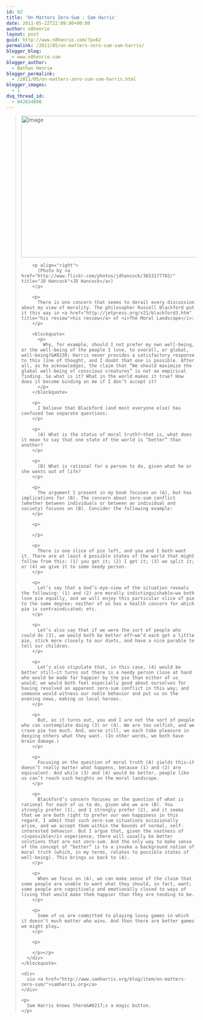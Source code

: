 ```yaml
---
id: 62
title: 'On Matters Zero-Sum : Sam Harris'
date: 2011-05-22T22:09:00+00:00
author: n8henrie
layout: post
guid: http://www.n8henrie.com/?p=62
permalink: /2011/05/on-matters-zero-sum-sam-harris/
blogger_blog:
  - www.n8henrie.com
blogger_author:
  - Nathan Henrie
blogger_permalink:
  - /2011/05/on-matters-zero-sum-sam-harris.html
blogger_images:
  - 1
dsq_thread_id:
  - 842634898
---
```

<div>
  <div>
    <blockquote>
      <div>
        <img name="image" src="http://www.n8henrie.com/uploads/2012/09/earthbite1.jpg" border="0" height="375" alt="image" width="500" /> 
        
        <p align="right">
          (Photo by <a href="http://www.flickr.com/photos/jdhancock/3653177703/" title="JD Hancock">JD Hancock</a>)
        </p>
        
        <p>
          There is one concern that seems to derail every discussion about my view of morality. The philosopher Russell Blackford put it this way in <a href="http://jetpress.org/v21/blackford3.htm" title="his review">his review</a> of <i>The Moral Landscape</i>:
        </p>
        
        <blockquote>
          <p>
            Why, for example, should I not prefer my own well-being, or the well-being of the people I love, to overall, or global, well-being?&#8230; Harris never provides a satisfactory response to this line of thought, and I doubt that one is possible. After all, as he acknowledges, the claim that “We should maximize the global well-being of conscious creatures” is not an empirical finding. So what is it? What in the world makes it true? How does it become binding on me if I don’t accept it?
          </p>
        </blockquote>
        
        <p>
          I believe that Blackford (and most everyone else) has confused two separate questions:
        </p>
        
        <p>
          (A) What is the status of moral truth?—that is, what does it mean to say that one state of the world is “better” than another?
        </p>
        
        <p>
          (B) What is rational for a person to do, given what he or she wants out of life?
        </p>
        
        <p>
          The argument I present in my book focuses on (A), but has implications for (B). The concern about zero-sum conflict (whether between individuals or between an individual and society) focuses on (B). Consider the following example:
        </p>
        
        <p>
           
        </p>
        
        <p>
          There is one slice of pie left, and you and I both want it. There are at least 4 possible states of the world that might follow from this: (1) you get it; (2) I get it; (3) we split it; or (4) we give it to some needy person.
        </p>
        
        <p>
          Let’s say that a God’s-eye-view of the situation reveals the following: (1) and (2) are morally indistinguishable—we both love pie equally, and we will enjoy this particular slice of pie to the same degree; neither of us has a health concern for which pie is contraindicated; etc.
        </p>
        
        <p>
          Let’s also say that if we were the sort of people who could do (3), we would both be better off—we’d each get a little pie, stick more closely to our diets, and have a nice parable to tell our children.
        </p>
        
        <p>
          Let’s also stipulate that, in this case, (4) would be better still—it turns out there is a needy person close at hand who would be made far happier by the pie than either of us would; we would both feel especially good about ourselves for having resolved an apparent zero-sum conflict in this way; and someone would witness our noble behavior and put us on the evening news, making us local heroes.
        </p>
        
        <p>
          But, as it turns out, you and I are not the sort of people who can contemplate doing (3) or (4). We are too selfish, and we crave pie too much. And, worse still, we each take pleasure in denying others what they want. (In other words, we both have brain damage.)
        </p>
        
        <p>
          Focusing on the question of moral truth (A) yields this—it doesn’t really matter what happens, because (1) and (2) are equivalent. And while (3) and (4) would be better, people like us can’t reach such heights on the moral landscape.
        </p>
        
        <p>
          Blackford’s concern focuses on the question of what is rational for each of us to do, given who we are (B). You strongly prefer (1), and I strongly prefer (2), and it seems that we are both right to prefer our own happiness in this regard. I admit that such zero-sum situations occasionally arise, and we accept them within the bounds of normal, self-interested behavior. But I argue that, given the vastness of <i>possible</i> experience, there will usually be better solutions that are not zero-sum. And the only way to make sense of the concept of “better” is to a invoke a background notion of moral truth (which, in my terms, relates to possible states of well-being). This brings us back to (A).
        </p>
        
        <p>
          When we focus on (A), we can make sense of the claim that some people are unable to want what they should, in fact, want; some people are cognitively and emotionally closed to ways of living that would make them happier than they are tending to be.
        </p>
        
        <p>
          Some of us are committed to playing lousy games in which it doesn’t much matter who wins. And then there are better games we might play…
        </p>
        
        <p>
           
        </p></p>
      </div>
    </blockquote>
    
    <div>
      via <a href="http://www.samharris.org/blog/item/on-matters-zero-sum/">samharris.org</a>
    </div>
    
    <p>
      Sam Harris knows there&#8217;s a magic button.
    </p>
  </div>
</div>

<div>
</div>